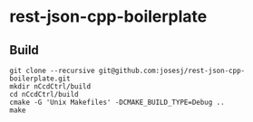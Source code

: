 # rest-json-cpp-boilerplate

Build
-----

```
git clone --recursive git@github.com:josesj/rest-json-cpp-boilerplate.git 
mkdir nCcdCtrl/build
cd nCcdCtrl/build
cmake -G 'Unix Makefiles' -DCMAKE_BUILD_TYPE=Debug ..
make 
```
